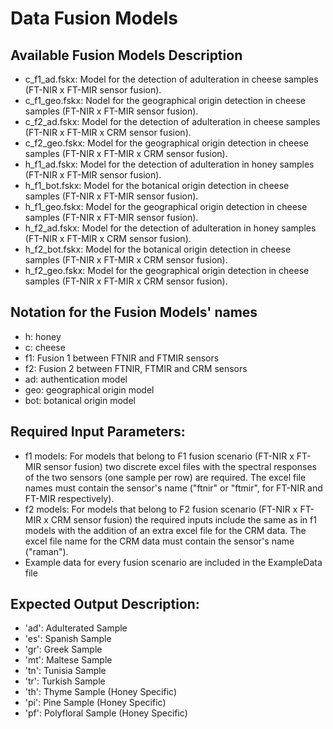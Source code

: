 # Data Fusion Models

## Available Fusion Models Description
- c_f1_ad.fskx: Model for the detection of adulteration in cheese samples (FT-NIR x FT-MIR sensor fusion).
- c_f1_geo.fskx: Nodel for the geographical origin detection in cheese samples (FT-NIR x FT-MIR sensor fusion).
- c_f2_ad.fskx: Model for the detection of adulteration in cheese samples (FT-NIR x FT-MIR x CRM sensor fusion).
- c_f2_geo.fskx: Model for the geographical origin detection in cheese samples (FT-NIR x FT-MIR x CRM sensor fusion).
- h_f1_ad.fskx: Model for the detection of adulteration in honey samples (FT-NIR x FT-MIR sensor fusion).
- h_f1_bot.fskx: Model for the botanical origin detection in cheese samples (FT-NIR x FT-MIR sensor fusion).
- h_f1_geo.fskx: Model for the geographical origin detection in cheese samples (FT-NIR x FT-MIR sensor fusion).
- h_f2_ad.fskx: Model for the detection of adulteration in honey samples (FT-NIR x FT-MIR x CRM sensor fusion).
- h_f2_bot.fskx: Model for the botanical origin detection in cheese samples (FT-NIR x FT-MIR x CRM sensor fusion).
- h_f2_geo.fskx: Model for the geographical origin detection in cheese samples (FT-NIR x FT-MIR x CRM sensor fusion).

## Notation for the Fusion Models' names
- h: honey 
- c: cheese
- f1: Fusion 1 between FTNIR and FTMIR sensors
- f2: Fusion 2 between FTNIR, FTMIR and CRM sensors
- ad: authentication model
- geo: geographical origin model
- bot: botanical origin model

## Required Input Parameters:
- f1 models: For models that belong to F1 fusion scenario (FT-NIR x FT-MIR sensor fusion) two discrete excel files with the spectral responses of the two sensors (one sample per row) are required. The excel file names must contain the sensor's name ("ftnir" or "ftmir", for FT-NIR and FT-MIR respectively).
- f2 models: For models that belong to F2 fusion scenario (FT-NIR x FT-MIR x CRM sensor fusion) the required inputs include the same as in f1 models with the addition of an extra excel file for the CRM data. The excel file name for the CRM data must contain the sensor's name ("raman").
- Example data for every fusion scenario are included in the ExampleData file

## Expected Output Description:
- 'ad': Adulterated Sample
- 'es': Spanish Sample
- 'gr': Greek Sample
- 'mt': Maltese Sample
- 'tn': Tunisia Sample
- 'tr': Turkish Sample
- 'th': Thyme Sample (Honey Specific)
- 'pi': Pine Sample (Honey Specific)
- 'pf': Polyfloral Sample (Honey Specific)
